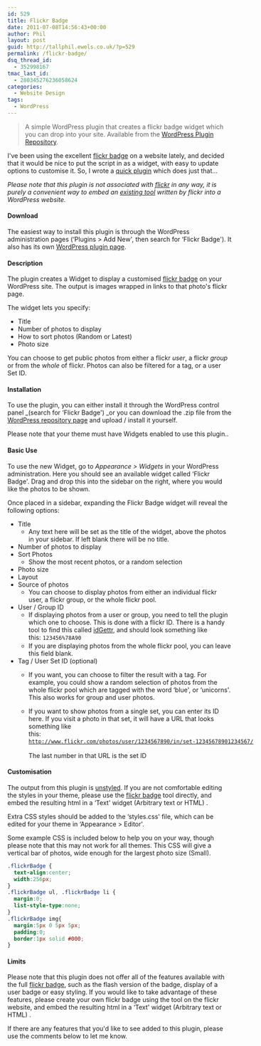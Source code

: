 ```yaml
---
id: 529
title: Flickr Badge
date: 2011-07-08T14:56:43+00:00
author: Phil
layout: post
guid: http://tallphil.ewels.co.uk/?p=529
permalink: /flickr-badge/
dsq_thread_id:
  - 352998167
tmac_last_id:
  - 280345276236058624
categories:
  - Website Design
tags:
  - WordPress
---
```

> A simple WordPress plugin that creates a flickr badge widget which you can drop into your site. Available from the [WordPress Plugin Repository](http://wordpress.org/plugins/flickr-badge/).

I've been using the excellent [flickr badge](http://www.flickr.com/badge.gne) on a website lately, and decided that it would be nice to put the script in as a widget, with easy to update options to customise it. So, I wrote a [quick plugin](http://wordpress.org/extend/plugins/flickr-badge/) which does just that...
  


_Please note that this plugin is not associated with [flickr](http://www.flickr.com) in any way, it is purely a convenient way to embed an [existing tool](http://www.flickr.com/badge.gne) written by flickr into a WordPress website._

#### Download

The easiest way to install this plugin is through the WordPress administration pages (&#8216;Plugins > Add New', then search for &#8216;Flickr Badge'). It also has its own [WordPress plugin page](http://wordpress.org/extend/plugins/flickr-badge/).

#### Description

The plugin creates a Widget to display a customised [flickr badge](http://www.flickr.com/badge.gne) on your WordPress site. The output is images wrapped in links to that photo's flickr page.

The widget lets you specify:

  * Title
  * Number of photos to display
  * How to sort photos (Random or Latest)
  * Photo size

You can choose to get public photos from either a flickr _user_, a flickr _group_ or from the _whole_ of flickr. Photos can also be filtered for a tag, or a user Set ID.

#### Installation

To use the plugin, you can either install it through the WordPress control panel _(search for &#8216;Flickr Badge') _or you can download the .zip file from the [WordPress repository page](http://wordpress.org/extend/plugins/flickr-badge/) and upload / install it yourself.

Please note that your theme must have Widgets enabled to use this plugin..

#### Basic Use

To use the new Widget, go to _Appearance > Widgets_ in your WordPress administration. Here you should see an available widget called &#8216;Flickr Badge'. Drag and drop this into the sidebar on the right, where you would like the photos to be shown.

Once placed in a sidebar, expanding the Flickr Badge widget will reveal the following options:

  * Title 
      * Any text here will be set as the title of the widget, above the photos in your sidebar. If left blank there will be no title.
  * Number of photos to display
  * Sort Photos 
      * Show the most recent photos, or a random selection
  * Photo size
  * Layout
  * Source of photos 
      * You can choose to display photos from either an individual flickr user, a flickr group, or the whole flickr pool.
  * User / Group ID 
      * If displaying photos from a user or group, you need to tell the plugin which one to choose. This is done with a flickr ID. There is a handy tool to find this called [idGettr](http://idgettr.com/), and should look something like this: <span class="Apple-style-span" style="font-family: Consolas, Monaco, monospace; font-size: 12px; line-height: 18px; white-space: pre;">123456%78A90</span>
      * If you are displaying photos from the whole flickr pool, you can leave this field blank.
  * Tag / User Set ID (optional) 
      * If you want, you can choose to filter the result with a tag. For example, you could show a random selection of photos from the whole flickr pool which are tagged with the word &#8216;blue', or &#8216;unicorns'. This also works for group and user photos.
      * If you want to show photos from a single set, you can enter its ID here. If you visit a photo in that set, it will have a URL that looks something like this: <span class="Apple-style-span" style="font-family: Consolas, Monaco, monospace; font-size: 12px; line-height: 18px; white-space: pre;">http://www.flickr.com/photos/user/1234567890/in/set-12345678901234567/</span>
  
        The last number in that URL is the set ID

#### Customisation

The output from this plugin is <span style="text-decoration: underline;">unstyled</span>. If you are not comfortable editing the styles in your theme, please use the [flickr badge](http://www.flickr.com/badge.gne) tool directly, and embed the resulting html in a &#8216;Text' widget (Arbitrary text or HTML) .

Extra CSS styles should be added to the &#8216;styles.css' file, which can be edited for your theme in &#8216;Appearance > Editor'.

Some example CSS is included below to help you on your way, though please note that this may not work for all themes. This CSS will give a vertical bar of photos, wide enough for the largest photo size (Small).

```css
.flickrBadge {
  text-align:center;
  width:256px;
}
.flickrBadge ul, .flickrBadge li {
  margin:0;
  list-style-type:none;
}
.flickrBadge img{
  margin:5px 0 5px 5px;
  padding:0;
  border:1px solid #000;
}
```

#### Limits

Please note that this plugin does not offer all of the features available with the full [flickr badge](http://www.flickr.com/badge.gne), such as the flash version of the badge, display of a user badge or easy styling. If you would like to take advantage of these features, please create your own flickr badge using the tool on the flickr website, and embed the resulting html in a &#8216;Text' widget (Arbitrary text or HTML) .

If there are any features that you'd like to see added to this plugin, please use the comments below to let me know.